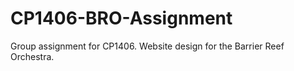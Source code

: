 # CP1406-BRO-Assignment
Group assignment for CP1406. Website design for the Barrier Reef Orchestra.

